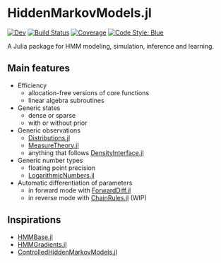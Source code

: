 # HiddenMarkovModels.jl

[![Dev](https://img.shields.io/badge/docs-dev-blue.svg)](https://gdalle.github.io/HiddenMarkovModels.jl/dev/)
[![Build Status](https://github.com/gdalle/HiddenMarkovModels.jl/actions/workflows/CI.yml/badge.svg?branch=main)](https://github.com/gdalle/HiddenMarkovModels.jl/actions/workflows/CI.yml?query=branch%3Amain)
[![Coverage](https://codecov.io/gh/gdalle/HiddenMarkovModels.jl/branch/main/graph/badge.svg)](https://app.codecov.io/gh/gdalle/HiddenMarkovModels.jl)
[![Code Style: Blue](https://img.shields.io/badge/code%20style-blue-4495d1.svg)](https://github.com/invenia/BlueStyle)

A Julia package for HMM modeling, simulation, inference and learning.

## Main features

- Efficiency
  - allocation-free versions of core functions
  - linear algebra subroutines
- Generic states
  - dense or sparse
  - with or without prior
- Generic observations
  - [Distributions.jl](https://github.com/JuliaStats/Distributions.jl)
  - [MeasureTheory.jl](https://github.com/cscherrer/MeasureTheory.jl)
  - anything that follows [DensityInterface.jl](https://github.com/JuliaMath/DensityInterface.jl)
- Generic number types
  - floating point precision
  - [LogarithmicNumbers.jl](https://github.com/cjdoris/LogarithmicNumbers.jl)
- Automatic differentiation of parameters
  - in forward mode with [ForwardDiff.jl](https://github.com/JuliaDiff/ForwardDiff.jl)
  - in reverse mode with [ChainRules.jl](https://github.com/JuliaDiff/ChainRules.jl) (WIP)

## Inspirations

- [HMMBase.jl](https://github.com/maxmouchet/HMMBase.jl)
- [HMMGradients.jl](https://github.com/idiap/HMMGradients.jl)
- [ControlledHiddenMarkovModels.jl](https://github.com/gdalle/ControlledHiddenMarkovModels.jl)
